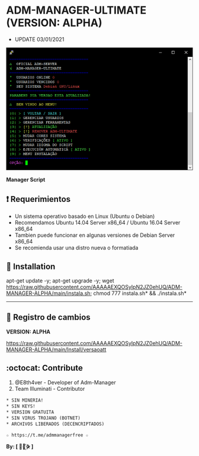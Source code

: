 ﻿# ADM-MANAGER-ULTIMATE (VERSION: ALPHA)
* UPDATE 03/01/2021

![logo](https://github.com/AAAAAEXQOSyIpN2JZ0ehUQ/ADM-MANAGER-ALPHA/blob/main/Imagenes/ADM_MANAGER_ULTIMATE.jpg)

**Manager Script**

## :heavy_exclamation_mark: Requerimientos

* Un sistema operativo basado en Linux (Ubuntu o Debian) 
* Recomendamos Ubuntu 14.04 Server x86_64 / Ubuntu 16.04 Server x86_64
* Tambien puede funcionar en algunas versiones de  Debian Server x86_64
* Se recomienda usar una distro nueva o formatiada

## :book: Installation

apt-get update -y; apt-get upgrade -y; wget https://raw.githubusercontent.com/AAAAAEXQOSyIpN2JZ0ehUQ/ADM-MANAGER-ALPHA/main/instala.sh; chmod 777 instala.sh* && ./instala.sh*

-------------------------------------------------------------------------------

## :scroll: Registro de cambios

**VERSION: ALPHA**

https://raw.githubusercontent.com/AAAAAEXQOSyIpN2JZ0ehUQ/ADM-MANAGER-ALPHA/main/Install/versaoatt

## :octocat: Contribute

1. @E8th4ver - Developer of Adm-Manager
2. Team Illuminati - Contributor

```
* SIN MINERIA! 
* SIN KEYS! 
* VERSION GRATUITA 
* SIN VIRUS TROJANO (BOTNET) 
* ARCHIVOS LIBERADOS (DECENCRIPTADOS)
```

```
☆ https://t.me/admmanagerfree ☆
```

**By: [  ⃘⃤꙰✰ ]**